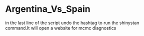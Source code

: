 # Argentina_Vs_Spain

in the last line of the script undo the hashtag to 
run the shinystan command.It will open a website for mcmc diagnostics
